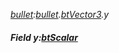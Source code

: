 _[bullet](../../modules/bullet/bullet-module.md):[bullet](../../modules/bullet/bullet-module.md).[btVector3](../../modules/bullet/bullet-btvector3.md).y_
##### Field y:[btScalar](../../modules/bullet/bullet-btscalar.md)
